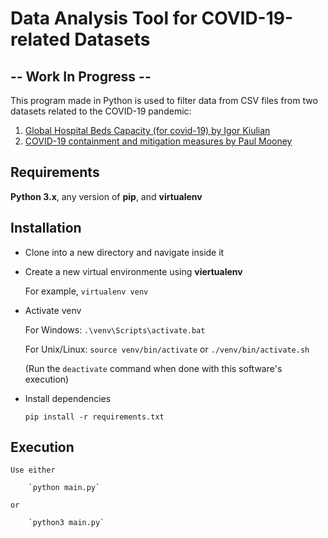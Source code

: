 # Data Analysis Tool for COVID-19-related Datasets

## -- Work In Progress --

This program made in Python is used to filter data from CSV files from two datasets related to the COVID-19 pandemic:

1. [Global Hospital Beds Capacity (for covid-19) by Igor Kiulian](https://www.kaggle.com/ikiulian/global-hospital-beds-capacity-for-covid19)
2. [COVID-19 containment and mitigation measures by Paul Mooney](https://www.kaggle.com/paultimothymooney/covid19-containment-and-mitigation-measures)


## Requirements

**Python 3.x**, any version of **pip**, and **virtualenv**


## Installation

- Clone into a new directory and navigate inside it

- Create a new virtual environmente using **viertualenv**

    For example, `virtualenv venv`

- Activate venv

    For Windows: `.\venv\Scripts\activate.bat`

    For Unix/Linux: `source venv/bin/activate` or `./venv/bin/activate.sh`

    (Run the `deactivate` command when done with this software's execution)

- Install dependencies

    `pip install -r requirements.txt`


## Execution

    Use either 
        
        `python main.py` 
        
    or 
    
        `python3 main.py`